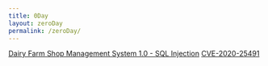 ```yaml
---
title: 0Day
layout: zeroDay
permalink: /zeroDay/
---
```


<a href="https://cxsecurity.com/issue/WLB-2020120132" target="_blank">Dairy Farm Shop Management System 1.0 - SQL Injection</a>
<a href="https://www.cve.org/CVERecord?id=CVE-2020-25491" target="_blank">CVE-2020-25491</a>
